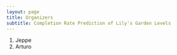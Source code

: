 ```yaml
---
layout: page
title: Organizers
subtitle: Completion Rate Prediction of Lily's Garden Levels
---
```


1. Jeppe
2. Arturo
